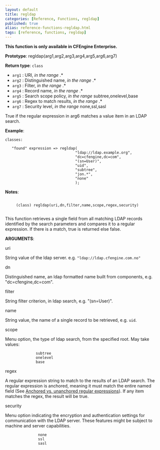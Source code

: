 ```yaml
---
layout: default
title: regldap
categories: [Reference, Functions, regldap]
published: true
alias: reference-functions-regldap.html
tags: [reference, functions, regldap]
---
```


**This function is only available in CFEngine Enterprise.**

**Prototype**: regldap(arg1,arg2,arg3,arg4,arg5,arg6,arg7) 

**Return type**: `class`

* `arg1` : URI, *in the range* .\*
* `arg2` : Distinguished name, *in the range* .\*
* `arg3` : Filter, *in the range* .\*
* `arg4` : Record name, *in the range* .\*
* `arg5` : Search scope policy, *in the range* subtree,onelevel,base   
* `arg6` : Regex to match results, *in the range* .\*
* `arg7` : Security level, *in the range* none,ssl,sasl   

True if the regular expression in arg6 matches a value item in an LDAP
search.

**Example**:

```cf3
classes:

   "found" expression => regldap(
                                "ldap://ldap.example.org",
                                "dc=cfengine,dc=com",
                                "(sn=User)",
                                "uid",
                                "subtree",
                                "jon.*",
                                "none"
                                );
```

**Notes**:
```cf3
     
     (class) regldap(uri,dn,filter,name,scope,regex,security)
     
```

This function retrieves a single field from all matching LDAP records
identified by the search parameters and compares it to a regular
expression. If there is a match, true is returned else false.

**ARGUMENTS**:

uri

String value of the ldap server. e.g. `"ldap://ldap.cfengine.com.no"`   

dn

Distinguished name, an ldap formatted name built from components, e.g.
"dc=cfengine,dc=com".   

filter

String filter criterion, in ldap search, e.g. "(sn=User)".   

name

String value, the name of a single record to be retrieved, e.g. `uid`.

scope

Menu option, the type of ldap search, from the specified root. May take
values:

```cf3
              subtree
              onelevel
              base
```


regex

A regular expression string to match to the results of an LDAP search.
The regular expression is anchored, meaning it must match the entire
named field (See [Anchored vs. unanchored regular
expressions](#Anchored-vs_002e-unanchored-regular-expressions)). If any
item matches the regex, the result will be true.   

security

Menu option indicating the encryption and authentication settings for
communication with the LDAP server. These features might be subject to
machine and server capabilities.

```cf3
               none
               ssl
               sasl
```
